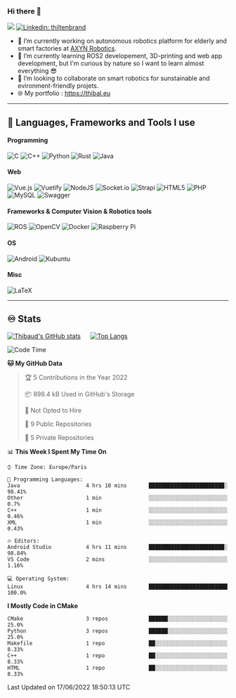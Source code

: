 ### Hi there 👋

 ![](https://komarev.com/ghpvc/?username=thibs-sigma&label=Visitors)
 [![Linkedin: thiltenbrand](https://img.shields.io/badge/-thiltenbrand-blue?style=square&logo=Linkedin&logoColor=white&link=https://www.linkedin.com/in/thiltenbrand/)](https://www.linkedin.com/in/thiltenbrand/)

- 🔭 I’m currently working on autonomous robotics platform for elderly and smart factories at [AXYN Robotics](https://axyn.fr).
- 🌱 I’m currently learning ROS2 developement, 3D-printing and web app development, but I'm curious by nature so I want to learn almost everything 😎
- 👯 I’m looking to collaborate on smart robotics for sunstainable and evironment-friendly projets. 
- 🌐 My portfolio : https://thibal.eu


---

## 🧰 Languages, Frameworks and Tools I use

#### Programming
![C](https://img.shields.io/badge/c-%2300599C.svg?style=for-the-badge&logo=c&logoColor=white)
![C++](https://img.shields.io/badge/c++-%2300599C.svg?style=for-the-badge&logo=c%2B%2B&logoColor=white)
![Python](https://img.shields.io/badge/python-3670A0?style=for-the-badge&logo=python&logoColor=ffdd54)
![Rust](https://img.shields.io/badge/rust-%23000000.svg?style=for-the-badge&logo=rust&logoColor=white)
![Java](https://img.shields.io/badge/java-%23ED8B00.svg?style=for-the-badge&logo=java&logoColor=white)

#### Web
![Vue.js](https://img.shields.io/badge/vuejs-%2335495e.svg?style=for-the-badge&logo=vuedotjs&logoColor=%234FC08D)
![Vuetify](https://img.shields.io/badge/Vuetify-1867C0?style=for-the-badge&logo=vuetify&logoColor=AEDDFF)
![NodeJS](https://img.shields.io/badge/node.js-6DA55F?style=for-the-badge&logo=node.js&logoColor=white)
![Socket.io](https://img.shields.io/badge/Socket.io-black?style=for-the-badge&logo=socket.io&badgeColor=010101)
![Strapi](https://img.shields.io/badge/strapi-%232E7EEA.svg?style=for-the-badge&logo=strapi&logoColor=white)
![HTML5](https://img.shields.io/badge/html5-%23E34F26.svg?style=for-the-badge&logo=html5&logoColor=white)
![PHP](https://img.shields.io/badge/php-%23777BB4.svg?style=for-the-badge&logo=php&logoColor=white)
![MySQL](https://img.shields.io/badge/mysql-%2300f.svg?style=for-the-badge&logo=mysql&logoColor=white)
![Swagger](https://img.shields.io/badge/-Swagger-%23Clojure?style=for-the-badge&logo=swagger&logoColor=white)

#### Frameworks & Computer Vision & Robotics tools
![ROS](https://img.shields.io/badge/ros-%230A0FF9.svg?style=for-the-badge&logo=ros&logoColor=white)
![OpenCV](https://img.shields.io/badge/opencv-%23white.svg?style=for-the-badge&logo=opencv&logoColor=white)
![Docker](https://img.shields.io/badge/docker-%230db7ed.svg?style=for-the-badge&logo=docker&logoColor=white)
![Raspberry Pi](https://img.shields.io/badge/-RaspberryPi-C51A4A?style=for-the-badge&logo=Raspberry-Pi)
#### OS
![Android](https://img.shields.io/badge/Android-3DDC84?style=for-the-badge&logo=android&logoColor=white)
![Kubuntu](https://img.shields.io/badge/-KUbuntu-%230079C1?style=for-the-badge&logo=kubuntu&logoColor=white)


#### Misc
![LaTeX](https://img.shields.io/badge/latex-%23008080.svg?style=for-the-badge&logo=latex&logoColor=white)

---

## ♾️ Stats


[![Thibaud's GitHub stats](https://github-readme-stats.vercel.app/api?username=thibs-sigma&count_private=true&show_icons=true&theme=radical)](https://github.com/anuraghazra/github-readme-stats) &emsp; [![Top Langs](https://github-readme-stats.vercel.app/api/top-langs/?username=thibs-sigma&hide=makefile,cmake,javascript,Common%20Lisp&layout&theme=radical)](https://github.com/anuraghazra/github-readme-stats)

<!--START_SECTION:waka-->
![Code Time](http://img.shields.io/badge/Code%20Time-0%20secs-blue)

**🐱 My GitHub Data** 

> 🏆 5 Contributions in the Year 2022
 > 
> 📦 898.4 kB Used in GitHub's Storage 
 > 
> 🚫 Not Opted to Hire
 > 
> 📜 9 Public Repositories 
 > 
> 🔑 5 Private Repositories  
 > 
📊 **This Week I Spent My Time On** 

```text
⌚︎ Time Zone: Europe/Paris

💬 Programming Languages: 
Java                     4 hrs 10 mins       ████████████████████████░   98.41% 
Other                    1 min               ░░░░░░░░░░░░░░░░░░░░░░░░░   0.7% 
C++                      1 min               ░░░░░░░░░░░░░░░░░░░░░░░░░   0.46% 
XML                      1 min               ░░░░░░░░░░░░░░░░░░░░░░░░░   0.43%

🔥 Editors: 
Android Studio           4 hrs 11 mins       ████████████████████████░   98.84% 
VS Code                  2 mins              ░░░░░░░░░░░░░░░░░░░░░░░░░   1.16%

💻 Operating System: 
Linux                    4 hrs 14 mins       █████████████████████████   100.0%

```

**I Mostly Code in CMake** 

```text
CMake                    3 repos             ██████░░░░░░░░░░░░░░░░░░░   25.0% 
Python                   3 repos             ██████░░░░░░░░░░░░░░░░░░░   25.0% 
Makefile                 1 repo              ██░░░░░░░░░░░░░░░░░░░░░░░   8.33% 
C++                      1 repo              ██░░░░░░░░░░░░░░░░░░░░░░░   8.33% 
HTML                     1 repo              ██░░░░░░░░░░░░░░░░░░░░░░░   8.33%

```



 Last Updated on 17/06/2022 18:50:13 UTC
<!--END_SECTION:waka-->

<!-- Weekly stats: https://github.com/anmol098/waka-readme-stats -->
<!-- [![willianrod's wakatime stats](https://github-readme-stats.vercel.app/api/wakatime?username=thibssigma)](https://github.com/anuraghazra/github-readme-stats) -->


<!--
**thibs-sigma/thibs-sigma** is a ✨ _special_ ✨ repository because its `README.md` (this file) appears on your GitHub profile.

Here are some ideas to get you started:

- 🔭 I’m currently working on ...
- 🌱 I’m currently learning ...
- 👯 I’m looking to collaborate on ...
- 🤔 I’m looking for help with ...
- 💬 Ask me about ...
- 📫 How to reach me: ...
- 😄 Pronouns: ...
- ⚡ Fun fact: ...
-->
